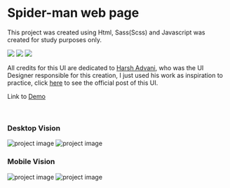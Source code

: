 # Spider-man web page
<p>This project was created using Html, Sass(Scss) and Javascript was created for study purposes only.</p>
<div>
  <img src="https://img.shields.io/badge/HTML5-E34F26?style=for-the-badge&logo=html5&logoColor=white">
  <img src="https://img.shields.io/badge/Sass-CC6699?style=for-the-badge&logo=sass&logoColor=white">
  <img src="https://img.shields.io/badge/JavaScript-F7DF1E?style=for-the-badge&logo=javascript&logoColor=white">
</div>

<p>All credits for this UI are dedicated to <a href="https://www.behance.net/harshadvani" target="_blank">Harsh Advani</a>, who was the UI Designer responsible for this creation, I just used his work as inspiration to practice, click <a href="https://www.behance.net/gallery/147635853/Spider-Man-Web-Design" target="_blank">here</a> to see the official post of this UI.</p>

<p>Link to <a href="https://luizgomess.github.io/spiderman-webpage/" target="_blank">Demo</a></p>
<br>
<h3>Desktop Vision</h3>
<img src="https://user-images.githubusercontent.com/62315802/189463733-e162578b-cbdf-4455-9dcb-223d2f2a8c2c.png" alt="project image"/>
<img src="https://user-images.githubusercontent.com/62315802/189463752-c6c0780f-a26f-4c7f-990b-5abf7d37c2ad.png" alt="project image"/>

<h3>Mobile Vision</h3>
<img src="https://user-images.githubusercontent.com/62315802/189463771-3890bef8-d909-4fdb-8cbf-89ec50acbb9a.png" alt="project image"/>
<img src="https://user-images.githubusercontent.com/62315802/189463786-17232b8b-011c-4c48-adf2-9a4089bab06a.png" alt="project image"/>
